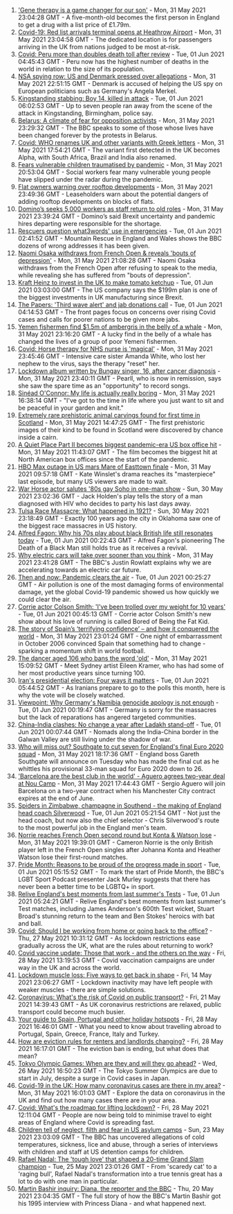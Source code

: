 1. ['Gene therapy is a game changer for our son'](https://www.bbc.co.uk/news/uk-57309613) - Mon, 31 May 2021 23:04:28 GMT - A five-month-old becomes the first person in England to get a drug with a list price of £1.79m.
2. [Covid-19: Red list arrivals terminal opens at Heathrow Airport](https://www.bbc.co.uk/news/business-57310148) - Mon, 31 May 2021 23:04:58 GMT - The dedicated location is for passengers arriving in the UK from nations judged to be most at-risk.
3. [Covid: Peru more than doubles death toll after review](https://www.bbc.co.uk/news/world-latin-america-57307861) - Tue, 01 Jun 2021 04:45:43 GMT - Peru now has the highest number of deaths in the world in relation to the size of its population.
4. [NSA spying row: US and Denmark pressed over allegations](https://www.bbc.co.uk/news/world-europe-57311441) - Mon, 31 May 2021 22:51:15 GMT - Denmark is accused of helping the US spy on European politicians such as Germany's Angela Merkel.
5. [Kingstanding stabbing: Boy 14, killed in attack](https://www.bbc.co.uk/news/uk-england-birmingham-57311581) - Tue, 01 Jun 2021 06:02:53 GMT - Up to seven people ran away from the scene of the attack in Kingstanding, Birmingham, police say.
6. [Belarus: A climate of fear for opposition activists](https://www.bbc.co.uk/news/world-europe-57309939) - Mon, 31 May 2021 23:29:32 GMT - The BBC speaks to some of those whose lives have been changed forever by the protests in Belarus.
7. [Covid: WHO renames UK and other variants with Greek letters](https://www.bbc.co.uk/news/world-57308592) - Mon, 31 May 2021 17:54:21 GMT - The variant first detected in the UK becomes Alpha, with South Africa, Brazil and India also renamed.
8. [Fears vulnerable children traumatised by pandemic](https://www.bbc.co.uk/news/uk-wales-57294872) - Mon, 31 May 2021 20:53:04 GMT - Social workers fear many vulnerable young people have slipped under the radar during the pandemic.
9. [Flat owners warning over rooftop developments](https://www.bbc.co.uk/news/uk-57288485) - Mon, 31 May 2021 23:49:36 GMT - Leaseholders warn about the potential dangers of adding rooftop developments on blocks of flats.
10. [Domino’s seeks 5,000 workers as staff return to old roles](https://www.bbc.co.uk/news/business-57310154) - Mon, 31 May 2021 23:39:24 GMT - Domino’s said Brexit uncertainty and pandemic hires departing were responsible for the shortage.
11. [Rescuers question what3words' use in emergencies](https://www.bbc.co.uk/news/technology-57156797) - Tue, 01 Jun 2021 02:41:52 GMT - Mountain Rescue in England and Wales shows the BBC dozens of wrong addresses it has been given.
12. [Naomi Osaka withdraws from French Open & reveals 'bouts of depression'](https://www.bbc.co.uk/sport/tennis/57310701) - Mon, 31 May 2021 21:08:28 GMT - Naomi Osaka withdraws from the French Open after refusing to speak to the media, while revealing she has suffered from "bouts of depression".
13. [Kraft Heinz to invest in the UK to make tomato ketchup](https://www.bbc.co.uk/news/business-57312162) - Tue, 01 Jun 2021 03:03:00 GMT - The US company says the $199m plan is one of the biggest investments in UK manufacturing since Brexit.
14. [The Papers: 'Third wave alert' and jab donations call](https://www.bbc.co.uk/news/blogs-the-papers-57311241) - Tue, 01 Jun 2021 04:14:53 GMT - The front pages focus on concerns over rising Covid cases and calls for poorer nations to be given more jabs.
15. [Yemen fishermen find $1.5m of ambergris in the belly of a whale](https://www.bbc.co.uk/news/world-middle-east-57288265) - Mon, 31 May 2021 23:16:20 GMT - A lucky find in the belly of a whale has changed the lives of a group of poor Yemeni fishermen.
16. [Covid: Horse therapy for NHS nurse is 'magical'](https://www.bbc.co.uk/news/uk-england-leicestershire-57248412) - Mon, 31 May 2021 23:45:46 GMT - Intensive care sister Amanda White, who lost her nephew to the virus, says the therapy "reset" her.
17. [Lockdown album written by Bungay singer, 16, after cancer diagnosis](https://www.bbc.co.uk/news/uk-england-suffolk-57275893) - Mon, 31 May 2021 23:40:11 GMT - Pearll, who is now in remission, says she saw the spare time as an "opportunity" to record songs.
18. [Sinéad O'Connor: My life is actually really boring](https://www.bbc.co.uk/news/entertainment-arts-57305364) - Mon, 31 May 2021 16:38:14 GMT - "I've got to the time in life where you just want to sit and be peaceful in your garden and knit."
19. [Extremely rare prehistoric animal carvings found for first time in Scotland](https://www.bbc.co.uk/news/uk-scotland-57304921) - Mon, 31 May 2021 14:47:25 GMT - The first prehistoric images of their kind to be found in Scotland were discovered by chance inside a cairn.
20. [A Quiet Place Part II becomes biggest pandemic-era US box office hit](https://www.bbc.co.uk/news/entertainment-arts-57305362) - Mon, 31 May 2021 11:43:07 GMT - The film becomes the biggest hit at North American box offices since the start of the pandemic.
21. [HBO Max outage in US mars Mare of Easttown finale](https://www.bbc.co.uk/news/entertainment-arts-57305355) - Mon, 31 May 2021 09:57:18 GMT - Kate Winslet's drama reaches its "masterpiece" last episode, but many US viewers are made to wait.
22. [War Horse actor salutes '80s gay Soho in one-man show](https://www.bbc.co.uk/news/entertainment-arts-57239621) - Sun, 30 May 2021 23:02:36 GMT - Jack Holden's play tells the story of a man diagnosed with HIV who decides to party his last days away.
23. [Tulsa Race Massacre: What happened in 1921?](https://www.bbc.co.uk/news/newsbeat-53108682) - Sun, 30 May 2021 23:18:49 GMT - Exactly 100 years ago the city in Oklahoma saw one of the biggest race massacres in US history.
24. [Alfred Fagon: Why his 70s play about black British life still resonates today](https://www.bbc.co.uk/news/entertainment-arts-57176630) - Tue, 01 Jun 2021 00:22:43 GMT - Alfred Fagon's pioneering The Death of a Black Man still holds true as it receives a revival.
25. [Why electric cars will take over sooner than you think](https://www.bbc.co.uk/news/business-57253947) - Mon, 31 May 2021 23:41:28 GMT - The BBC's Justin Rowlatt explains why we are accelerating towards an electric car future.
26. [Then and now: Pandemic clears the air](https://www.bbc.co.uk/news/science-environment-57149747) - Tue, 01 Jun 2021 00:25:27 GMT - Air pollution is one of the most damaging forms of environmental damage, yet the global Covid-19 pandemic showed us how quickly we could clear the air.
27. [Corrie actor Colson Smith: 'I've been trolled over my weight for 10 years'](https://www.bbc.co.uk/news/newsbeat-57234368) - Tue, 01 Jun 2021 00:45:13 GMT - Corrie actor Colson Smith's new show about his love of running is called Bored of Being the Fat Kid.
28. [The story of Spain’s ‘terrifying confidence’ – and how it conquered the world](https://www.bbc.co.uk/sport/football/52707715) - Mon, 31 May 2021 23:01:24 GMT - One night of embarrassment in October 2006 convinced Spain that something had to change - sparking a momentum shift in world football.
29. [The dancer aged 106 who bans the word 'old'](https://www.bbc.co.uk/news/world-australia-57250509) - Mon, 31 May 2021 15:09:52 GMT - Meet Sydney artist Eileen Kramer, who has had some of her most productive years since turning 100.
30. [Iran's presidential election: Four ways it matters](https://www.bbc.co.uk/news/world-middle-east-57097664) - Tue, 01 Jun 2021 05:44:52 GMT - As Iranians prepare to go to the polls this month, here is why the vote will be closely watched.
31. [Viewpoint: Why Germany's Namibia genocide apology is not enough](https://www.bbc.co.uk/news/world-africa-57306144) - Tue, 01 Jun 2021 00:19:47 GMT - Germany is sorry for the massacres but the lack of reparations has angered targeted communities.
32. [China-India clashes: No change a year after Ladakh stand-off](https://www.bbc.co.uk/news/world-asia-57234024) - Tue, 01 Jun 2021 00:07:44 GMT - Nomads along the India-China border in the Galwan Valley are still living under the shadow of war.
33. [Who will miss out? Southgate to cut seven for England's final Euro 2020 squad](https://www.bbc.co.uk/sport/football/57305821) - Mon, 31 May 2021 18:17:36 GMT - England boss Gareth Southgate will announce on Tuesday who has made the final cut as he whittles his provisional 33-man squad for Euro 2020 down to 26.
34. ['Barcelona are the best club in the world' - Aguero agrees two-year deal at Nou Camp](https://www.bbc.co.uk/sport/football/57308898) - Mon, 31 May 2021 17:44:43 GMT - Sergio Aguero will join Barcelona on a two-year contract when his Manchester City contract expires at the end of June.
35. [Spiders in Zimbabwe, champagne in Southend - the making of England head coach Silverwood](https://www.bbc.co.uk/sport/cricket/57307259) - Tue, 01 Jun 2021 05:21:54 GMT - Not just the head coach, but now also the chief selector - Chris Silverwood's route to the most powerful job in the England men's team.
36. [Norrie reaches French Open second round but Konta & Watson lose](https://www.bbc.co.uk/sport/tennis/57306900) - Mon, 31 May 2021 19:39:01 GMT - Cameron Norrie is the only British player left in the French Open singles after Johanna Konta and Heather Watson lose their first-round matches.
37. [Pride Month: Reasons to be proud of the progress made in sport](https://www.bbc.co.uk/sport/57284004) - Tue, 01 Jun 2021 05:15:52 GMT - To mark the start of Pride Month, the BBC's LGBT Sport Podcast presenter Jack Murley suggests that there has never been a better time to be LGBTQ+ in sport.
38. [Relive England's best moments from last summer's Tests](https://www.bbc.co.uk/sport/av/cricket/57151875) - Tue, 01 Jun 2021 05:24:21 GMT - Relive England's best moments from last summer's Test matches, including James Anderson's 600th Test wicket, Stuart Broad's stunning return to the team and Ben Stokes' heroics with bat and ball.
39. [Covid: Should I be working from home or going back to the office?](https://www.bbc.co.uk/news/business-52567567) - Thu, 27 May 2021 10:31:12 GMT - As lockdown restrictions ease gradually across the UK, what are the rules about returning to work?
40. [Covid vaccine update: Those that work - and the others on the way](https://www.bbc.co.uk/news/health-51665497) - Fri, 28 May 2021 13:19:53 GMT - Covid vaccination campaigns are under way in the UK and across the world.
41. [Lockdown muscle loss: Five ways to get back in shape](https://www.bbc.co.uk/news/uk-56887390) - Fri, 14 May 2021 23:06:27 GMT - Lockdown inactivity may have left people with weaker muscles - there are simple solutions.
42. [Coronavirus: What's the risk of Covid on public transport?](https://www.bbc.co.uk/news/health-51736185) - Fri, 21 May 2021 14:39:43 GMT - As UK coronavirus restrictions are relaxed, public transport could become much busier.
43. [Your guide to Spain, Portugal and other holiday hotspots](https://www.bbc.co.uk/news/explainers-56997931) - Fri, 28 May 2021 16:46:01 GMT - What you need to know about travelling abroad to Portugal, Spain, Greece, France, Italy and Turkey.
44. [How are eviction rules for renters and landlords changing?](https://www.bbc.co.uk/news/explainers-53860154) - Fri, 28 May 2021 16:17:01 GMT - The eviction ban is ending, but what does that mean?
45. [Tokyo Olympic Games: When are they and will they go ahead?](https://www.bbc.co.uk/news/world-asia-57240044) - Wed, 26 May 2021 16:50:23 GMT - The Tokyo Summer Olympics are due to start in July, despite a surge in Covid cases in Japan.
46. [Covid-19 in the UK: How many coronavirus cases are there in my area?](https://www.bbc.co.uk/news/uk-51768274) - Mon, 31 May 2021 16:01:03 GMT - Explore the data on coronavirus in the UK and find out how many cases there are in your area.
47. [Covid: What's the roadmap for lifting lockdown?](https://www.bbc.co.uk/news/explainers-52530518) - Fri, 28 May 2021 12:11:04 GMT - People are now being told to minimise travel to eight areas of England where Covid is spreading fast.
48. [Children tell of neglect, filth and fear in US asylum camps](https://www.bbc.co.uk/news/world-us-canada-57149721) - Sun, 23 May 2021 23:03:09 GMT - The BBC has uncovered allegations of cold temperatures, sickness, lice and abuse, through a series of interviews with children and staff at US detention camps for children.
49. [Rafael Nadal: The 'tough love' that shaped a 20-time Grand Slam champion](https://www.bbc.co.uk/sport/tennis/56090941) - Tue, 25 May 2021 23:01:26 GMT - From 'scaredy cat' to a 'raging bull', Rafael Nadal's transformation into a true tennis great has a lot to do with one man in particular.
50. [Martin Bashir inquiry: Diana, the reporter and the BBC](https://www.bbc.co.uk/news/uk-56680229) - Thu, 20 May 2021 23:04:35 GMT - The full story of how the BBC's Martin Bashir got his 1995 interview with Princess Diana - and what happened next.
